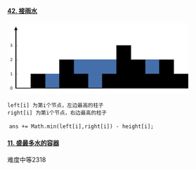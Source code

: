 #### [42. 接雨水](https://leetcode-cn.com/problems/trapping-rain-water/)

![img](./img/rainwatertrap.png)





```
left[i] 为第i个节点，左边最高的柱子
right[i] 为第i个节点，右边最高的柱子
```



​      `ans += Math.min(left[i],right[i]) - height[i];`







#### [11. 盛最多水的容器](https://leetcode-cn.com/problems/container-with-most-water/)

难度中等2318